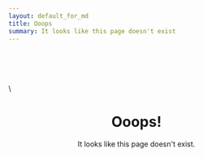 ```yaml
---
layout: default_for_md
title: Ooops
summary: It looks like this page doesn't exist
---
```

\
\
\
\
\

<div align="center"><h1>Ooops!</h1></div>
<div align="center"><p>It looks like this page doesn't exist.</p></div>
